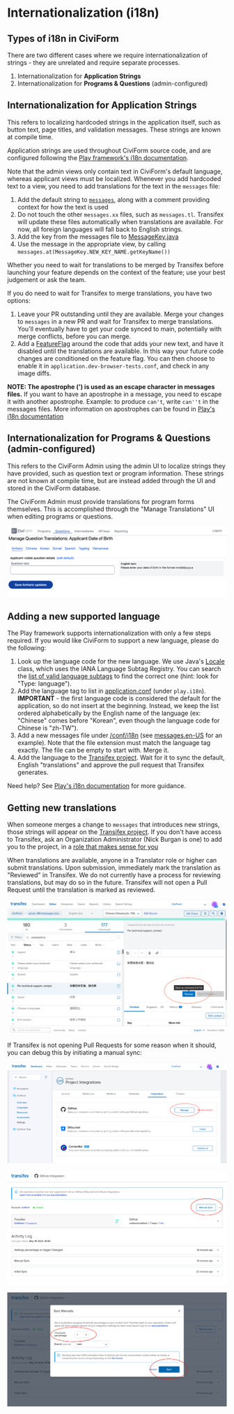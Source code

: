 # Internationalization (i18n)

## Types of i18n in CiviForm

There are two different cases where we require internationalization of strings - they are unrelated and require separate processes.

1. Internationalization for **Application Strings**
2. Internationalization for **Programs & Questions** (admin-configured)

## Internationalization for Application Strings

This refers to localizing hardcoded strings in the application itself, such as button text, page titles, and validation messages. These strings are known at compile time.

Application strings are used throughout CiviForm source code, and are configured following the [Play framework's i18n documentation](https://www.playframework.com/documentation/2.8.x/JavaI18N). 

Note that the admin views only contain text in CiviForm's default language, whereas applicant views must be localized. Whenever you add hardcoded text to a view, you need to add translations for the text in the `messages` file:

1. Add the default string to [`messages`](https://github.com/civiform/civiform/blob/main/server/conf/i18n/messages), along with a comment providing context for how the text is used
2. Do not touch the other `messages.xx` files, such as `messages.tl`. Transifex will update these files automatically when translations are available. For now, all foreign languages will fall back to English strings.
3. Add the key from the messages file to [MessageKey.java](https://github.com/civiform/civiform/blob/main/server/app/services/MessageKey.java)
4. Use the message in the appropriate view, by calling `messages.at(MessageKey.NEW_KEY_NAME.getKeyName())`

Whether you need to wait for translations to be merged by Transifex before launching your feature depends on the context of the feature; use your best judgement or ask the team.

If you do need to wait for Transifex to merge translations, you have two options:

1.  Leave your PR outstanding until they are available. Merge your changes to `messages` in a new PR and wait for Transifex to merge translations. You'll eventually have to get your code synced to main, potentially with merge conflicts, before you can merge. 
2. Add a [FeatureFlag](feature-flags.md) around the code that adds your new text, and have it disabled until the translations are available.  In this way your future code changes are conditioned on the feature flag.  You can then choose to enable it in `application.dev-browser-tests.conf`, and check in any image diffs.

**NOTE: The apostrophe (') is used as an escape character in messages files.** If you want to have an apostrophe in a message, you need to escape it with another apostrophe. Example: to produce `can't`, write `can''t` in the messages files. More information on apostrophes can be found in [Play's i18n documentation](https://www.playframework.com/documentation/2.8.x/JavaI18N#Notes-on-apostrophes)

## Internationalization for Programs & Questions (admin-configured)

This refers to the CiviForm Admin using the admin UI to localize strings they have provided, such as question text or program information. These strings are not known at compile time, but are instead added through the UI and stored in the CiviForm database.
 
The CiviForm Admin must provide translations for program forms themselves. This is accomplished through the "Manage Translations" UI when editing programs or questions.

![Admin translations](<../../.gitbook/assets/admin-translations.png>)

## Adding a new supported language

The Play framework supports internationalization with only a few steps required. If you would like CiviForm to support a new language, please do the following:

1. Look up the language code for the new language. We use Java's [Locale](https://docs.oracle.com/en/java/javase/11/docs/api/java.base/java/util/Locale.html) class, which uses the IANA Language Subtag Registry. You can search the [list of valid language subtags](https://www.iana.org/assignments/language-subtag-registry/language-subtag-registry) to find the correct one (hint: look for "Type: language").
2. Add the language tag to list in [application.conf](https://github.com/civiform/civiform/blob/main/server/conf/application.conf) (under `play.i18n`). **IMPORTANT** - the first language code is considered the default for the application, so do not insert at the beginning. Instead, we keep the list ordered alphabetically by the English name of the language (ex: "Chinese" comes before "Korean", even though the language code for Chinese is "zh-TW").
3. Add a new messages file under [/conf/i18n](https://github.com/civiform/civiform/tree/main/server/conf/i18n) (see [messages.en-US](https://github.com/civiform/civiform/blob/main/server/conf/i18n/messages.en-US) for an example). Note that the file extension must match the language tag exactly. The file can be empty to start with. Merge it.
4. Add the language to the [Transifex project](https://app.transifex.com/civiform/). Wait for it to sync the default, English "translations" and approve the pull request that Transifex generates.

Need help? See [Play's i18n documentation](https://www.playframework.com/documentation/2.8.x/JavaI18N) for more guidance.

## Getting new translations

When someone merges a change to `messages` that introduces new strings, those strings will appear on the [Transifex project](https://app.transifex.com/civiform/). If you don't have access to Transifex, ask an Organization Administrator (Nick Burgan is one) to add you to the project, in a [role that makes sense for you](https://help.transifex.com/en/articles/6223416-understanding-user-roles)

When translations are available, anyone in a Translator role or higher can submit translations. Upon submission, immediately mark the translation as "Reviewed" in Transifex. We do not currently have a process for reviewing translations, but may do so in the future. Transifex will not open a Pull Request until the translation is marked as reviewed.

![Review translation](<../../.gitbook/assets/review-translation.png>)

If Transifex is not opening Pull Requests for some reason when it should, you can debug this by
initiating a manual sync:

![Integration settings](<../../.gitbook/assets/integration-settings.png>)

![Manual sync button](<../../.gitbook/assets/manual-sync-button.png>)

![Manual sync pane](<../../.gitbook/assets/sync-pane.png>)
